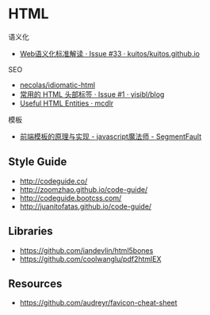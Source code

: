 # HTML


语义化

- [Web语义化标准解读 · Issue #33 · kuitos/kuitos.github.io](https://github.com/kuitos/kuitos.github.io/issues/33)

SEO

- [necolas/idiomatic-html](https://github.com/necolas/idiomatic-html)
- [常用的 HTML 头部标签 · Issue #1 · yisibl/blog](https://github.com/yisibl/blog/issues/1)
- [Useful HTML Entities · mcdlr](http://mcdlr.com/8/)

模板

- [前端模板的原理与实现 - javascript魔法师 - SegmentFault](https://segmentfault.com/a/1190000006990480)


## Style Guide

- http://codeguide.co/
- http://zoomzhao.github.io/code-guide/
- http://codeguide.bootcss.com/
- http://juanitofatas.github.io/code-guide/


## Libraries

- https://github.com/iandevlin/html5bones
- https://github.com/coolwanglu/pdf2htmlEX


## Resources

- https://github.com/audreyr/favicon-cheat-sheet
